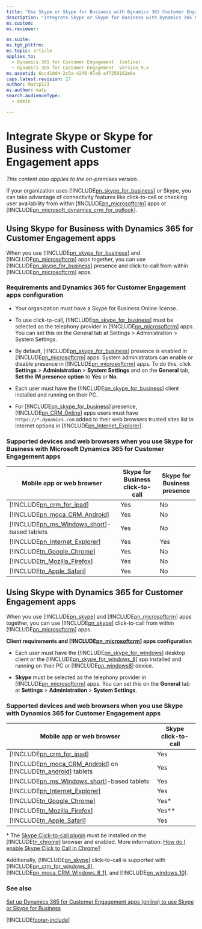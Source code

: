 ```yaml
---
title: "Use Skype or Skype for Business with Dynamics 365 Customer Engagement apps"
description: "Integrate Skype or Skype for Business with Dynamics 365 Customer Engagement apps to use features like click-to-call or checking user availability."
ms.custom: 
ms.reviewer: 

ms.suite: 
ms.tgt_pltfrm: 
ms.topic: article
applies_to: 
  - Dynamics 365 for Customer Engagement  (online)
  - Dynamics 365 for Customer Engagement  Version 9.x
ms.assetid: 6cc410d4-2c5a-42f6-97a0-af7259182e9a
caps.latest.revision: 27
author: Mattp123
ms.author: matp
search.audienceType: 
  - admin

---
```

# Integrate Skype or Skype for Business with Customer Engagement apps

*This content also applies to the on-premises version.*

If your organization uses [!INCLUDE[pn_skype_for_business](../includes/pn-skype-for-business.md)] or Skype, you can take advantage of connectivity features like click-to-call or checking user availability from within [!INCLUDE[pn_microsoftcrm](../includes/pn-dynamics-crm.md)] apps or [!INCLUDE[pn_microsoft_dynamics_crm_for_outlook](../includes/pn-microsoft-dynamics-crm-for-outlook.md)].  
  
<a name="BKMK_UseLync"></a>   
## Using Skype for Business with Dynamics 365 for Customer Engagement apps 

 When you use [!INCLUDE[pn_skype_for_business](../includes/pn-skype-for-business.md)] and [!INCLUDE[pn_microsoftcrm](../includes/pn-dynamics-crm.md)] apps together, you can use [!INCLUDE[pn_skype_for_business](../includes/pn-skype-for-business.md)] presence and click-to-call from within [!INCLUDE[pn_microsoftcrm](../includes/pn-dynamics-crm.md)] apps.  
  
### Requirements and Dynamics 365 for Customer Engagement apps configuration  

- Your organization must have a Skype for Business Online license.
  
- To use click-to-call, [!INCLUDE[pn_skype_for_business](../includes/pn-skype-for-business.md)] must be selected as the telephony provider in [!INCLUDE[pn_microsoftcrm](../includes/pn-dynamics-crm.md)] apps. You can set this on the General tab at Settings > Administration > System Settings.  
  
- By default, [!INCLUDE[pn_skype_for_business](../includes/pn-skype-for-business.md)] presence is enabled in [!INCLUDE[pn_microsoftcrm](../includes/pn-dynamics-crm.md)] apps. System administrators can enable or disable presence in [!INCLUDE[pn_microsoftcrm](../includes/pn-dynamics-crm.md)] apps. To do this, click **Settings** > **Administration** > **System Settings** and on the **General** tab, **Set the IM presence option** to **Yes** or **No**.  
  
- Each user must have the [!INCLUDE[pn_skype_for_business](../includes/pn-skype-for-business.md)] client installed and running on their PC.  
  
- For [!INCLUDE[pn_skype_for_business](../includes/pn-skype-for-business.md)] presence, [!INCLUDE[pn_CRM_Online](../includes/pn-crm-online.md)] apps users must have `https://*.dynamics.com` added to their web browsers trusted sites list in Internet options in [!INCLUDE[pn_Internet_Explorer](../includes/pn-internet-explorer.md)].  
  
### Supported devices and web browsers when you use Skype for Business with Microsoft Dynamics 365 for Customer Engagement apps 
  
|                             Mobile app or web browser                             | Skype for Business click-to-call | Skype for Business presence |
|-----------------------------------------------------------------------------------|----------------------------------|-----------------------------|
|            [!INCLUDE[pn_crm_for_ipad](../includes/pn-crm-for-ipad.md)]            |               Yes                |             No              |
|        [!INCLUDE[pn_moca_CRM_Android](../includes/pn-moca-crm-android.md)]        |               Yes                |             No              |
| [!INCLUDE[pn_ms_Windows_short](../includes/pn-ms-windows-short.md)]-based tablets |               Yes                |             No              |
|       [!INCLUDE[pn_Internet_Explorer](../includes/pn-internet-explorer.md)]       |               Yes                |             Yes             |
|           [!INCLUDE[tn_Google_Chrome](../includes/tn-google-chrome.md)]           |               Yes                |             No              |
|         [!INCLUDE[tn_Mozilla_Firefox](../includes/tn-mozilla-firefox.md)]         |               Yes                |             No              |
|            [!INCLUDE[tn_Apple_Safari](../includes/tn-apple-safari.md)]            |               Yes                |             No              |

<a name="BKMK_UseSkype"></a>   

## Using Skype with Dynamics 365 for Customer Engagement apps 
 When you use [!INCLUDE[pn_skype](../includes/pn-skype.md)] and [!INCLUDE[pn_microsoftcrm](../includes/pn-dynamics-crm.md)] apps together, you can use [!INCLUDE[pn_skype](../includes/pn-skype.md)] click-to-call from within [!INCLUDE[pn_microsoftcrm](../includes/pn-dynamics-crm.md)] apps.  
  
**Client requirements and [!INCLUDE[pn_microsoftcrm](../includes/pn-dynamics-crm.md)] apps configuration**  
  
- Each user must have the [!INCLUDE[pn_skype_for_windows](../includes/pn-skype-for-windows.md)] desktop client or the [!INCLUDE[pn_skype_for_windows_8](../includes/pn-skype-for-windows-8.md)] app installed and running on their PC or [!INCLUDE[pn_windows8](../includes/pn-windows8.md)] device.  
  
- **Skype** must be selected as the telephony provider in [!INCLUDE[pn_microsoftcrm](../includes/pn-dynamics-crm.md)] apps. You can set this on the **General** tab at **Settings** > **Administration** > **System Settings**.  
  
### Supported devices and web browsers when you use Skype with Dynamics 365 for Customer Engagement apps 
  
|                                                    Mobile app or web browser                                                     | Skype click-to-call |
|----------------------------------------------------------------------------------------------------------------------------------|---------------------|
|                                   [!INCLUDE[pn_crm_for_ipad](../includes/pn-crm-for-ipad.md)]                                    |         Yes         |
| [!INCLUDE[pn_moca_CRM_Android](../includes/pn-moca-crm-android.md)] on [!INCLUDE[tn_android](../includes/tn-android.md)] tablets |         Yes         |
|                        [!INCLUDE[pn_ms_Windows_short](../includes/pn-ms-windows-short.md)]-based tablets                         |         Yes         |
|                              [!INCLUDE[pn_Internet_Explorer](../includes/pn-internet-explorer.md)]                               |         Yes         |
|                                  [!INCLUDE[tn_Google_Chrome](../includes/tn-google-chrome.md)]                                   |        Yes\*        |
|                                [!INCLUDE[tn_Mozilla_Firefox](../includes/tn-mozilla-firefox.md)]                                 |       Yes\*\*       |
|                                   [!INCLUDE[tn_Apple_Safari](../includes/tn-apple-safari.md)]                                    |         Yes         |
  
 \* The [Skype Click-to-call plugin](https://www.skype.com/go/clicktocall) must be installed on the [!INCLUDE[tn_chrome](../includes/tn-chrome.md)] browser and enabled. More information: [How do I enable Skype Click to Call in Chrome?](https://support.skype.com/en/faq/FA12243/how-do-i-enable-skype-click-to-call-in-chrome)  
  
 Additionally, [!INCLUDE[pn_skype](../includes/pn-skype.md)] click-to-call is supported with [!INCLUDE[pn_crm_for_windows_8](../includes/pn-crm-for-windows-8.md)], [!INCLUDE[pn_moca_CRM_Windows_8_1](../includes/pn-moca-crm-windows-8-1.md)], and [!INCLUDE[pn_windows_10](../includes/pn-windows-10.md)].  
  
### See also  
 [Set up Dynamics 365 for Customer Engagement apps (online) to use Skype or Skype for Business](../admin/set-up-skype-or-skype-for-business.md)   



[!INCLUDE[footer-include](../../../includes/footer-banner.md)]
